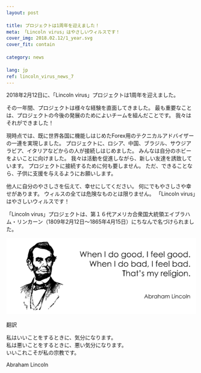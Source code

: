 ```yaml
---
layout: post

title: プロジェクトは1周年を迎えました！
meta: 「Lincoln virus」はやさしいウィルスです！
cover_img: 2018.02.12/1_year.svg
cover_fit: contain

category: news

lang: jp
ref: lincoln_virus_news_7
---
```


2018年2月12日に、「Lincoln virus」プロジェクトは1周年を迎えました。

その一年間、プロジェクトは様々な経験を直面してきました。
最も重要なことは、プロジェクトの今後の発展のためによいチームを組んだことです。
我々はそれができました！

現時点では、既に世界各国に機能しはじめたForex用のテクニカルアドバイザーの一連を実現しました。
プロジェクトに、ロシア、中国、ブラジル、サウジアラビア、イタリアなどからの人が接続しはじめました。
みんなは自分のホビーをよいことに向けました。
我々は活動を促進しながら、新しい友達を誘致しています。
プロジェクトに接続するために何も要しません。
ただ、できることなら、子供に支援を与えるようにお願いします。

他人に自分のやさしさを伝えて、幸せにしてください。
何にでもやさしさや幸せがあります。
ウィルスの全ては危険なものとは限りません。
「Lincoln virus」はやさしいウィルスです！

「Lincoln virus」プロジェクトは、第１６代アメリカ合衆国大統領エイブラハム・リンカーン（1809年2月12日～1865年4月15日）にちなんで名づけられました。

<a data-fancybox="gallery" href="/img/news/2018.02.12/Lincoln.svg"><img src="/img/news/2018.02.12/Lincoln.svg" alt=""></a>

翻訳  

私はいいことをするときに、気分になります。  
私は悪いことをするときに、悪い気分になります。  
いいこれこそが私の宗教です。  

Abraham Lincoln
